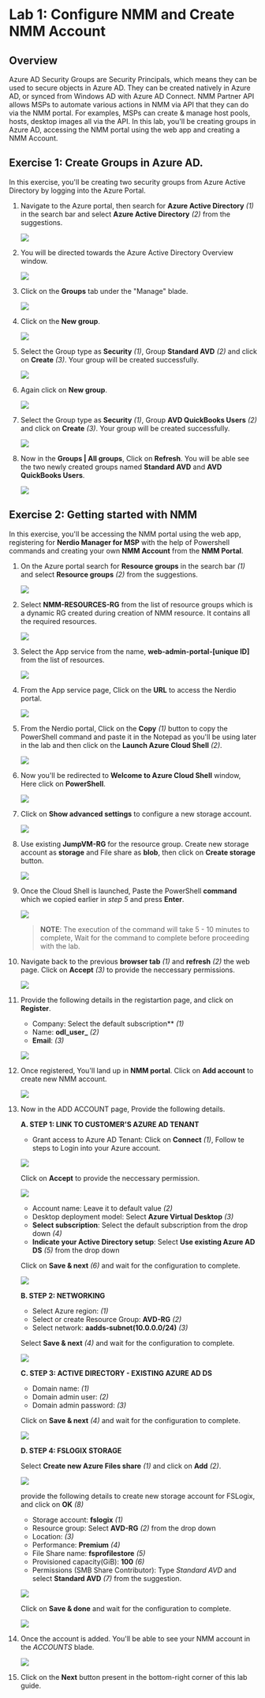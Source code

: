 # Lab 1: Configure NMM and Create NMM Account

## Overview

Azure AD Security Groups are Security Principals, which means they can be used to secure objects in Azure AD. They can be created natively in Azure AD, or synced from Windows AD with Azure AD Connect. NMM Partner API allows MSPs to automate various actions in NMM via API that they can do via the NMM portal. For examples, MSPs can create & manage host pools, hosts, desktop images all via the API. In this lab, you'll be creating groups in Azure AD, accessing the NMM portal using the web app and creating a NMM Account.

## Exercise 1: Create Groups in Azure AD.

In this exercise, you'll be creating two security groups from Azure Active Directory by logging into the Azure Portal.

1. Navigate to the Azure portal, then search for **Azure Active Directory** *(1)* in the search bar and select **Azure Active Directory** *(2)* from the suggestions.

    ![](media/c1.png)
    
2. You will be directed towards the Azure Active Directory Overview window.

    ![](media/ss5.png)
    
3. Click on the **Groups** tab under the "Manage" blade.

    ![](media/ss6.png)
    
4. Click on the **New group**.

    ![](media/ss7.png)
    
5. Select the Group type as **Security** *(1)*, Group **Standard AVD** *(2)* and click on **Create** *(3)*. Your group will be created successfully.

    ![](media/c2.png)

6. Again click on **New group**.

    ![](media/ss7.png)

7. Select the Group type as **Security** *(1)*, Group **AVD QuickBooks Users** *(2)* and click on **Create** *(3)*. Your group will be created successfully.

    ![](media/c3.png)
    
8. Now in the **Groups | All groups**, Click on **Refresh**. You will be able see the two newly created groups named **Standard AVD** and **AVD QuickBooks Users**.

    ![](media/c4.png)

## Exercise 2: Getting started with NMM

In this exercise, you'll be accessing the NMM portal using the web app, registering for **Nerdio Manager for MSP** with the help of Powershell commands and creating your own **NMM Account** from the **NMM Portal**.

1. On the Azure portal search for **Resource groups** in the search bar *(1)* and select **Resource groups** *(2)* from the suggestions.

   ![](media/c5.png)
   
1. Select **NMM-RESOURCES-RG** from the list of resource groups which is a dynamic RG created during creation of NMM resource. It contains all the required resources.

   ![](media/ss1.png)
   
1. Select the App service from the name, **web-admin-portal-[unique ID]** from the list of resources.

   ![](media/ss2.png)
   
1. From the App service page, Click on the **URL** to access the Nerdio portal.

   ![](media/ss3.png)
   
1. From the Nerdio portal, Click on the **Copy** *(1)* button to copy the PowerShell command and paste it in the Notepad as you'll be using later in the lab and then click on the **Launch Azure Cloud Shell** *(2)*.
 
   ![](media/c6.png)
   
1. Now you'll be redirected to **Welcome to Azure Cloud Shell** window, Here click on **PowerShell**.

   ![](media/c7.png)
   
1. Click on **Show advanced settings** to configure a new storage account.
    
   ![](media/s5.png)
   
1. Use existing **JumpVM-RG** for the resource group. Create new storage account as **storage<inject key="DeploymentID" enableCopy="false" />** and File share as **blob**, then click on **Create storage** button.

   ![](media/s6.png)
   
1. Once the Cloud Shell is launched, Paste the PowerShell **command** which we copied earlier in *step 5* and press **Enter**.

   ![](media/s7.png)

   >**NOTE**: The execution of the command will take 5 - 10 minutes to complete, Wait for the command to complete before proceeding with the lab.

1. Navigate back to the previous **browser tab** *(1)* and **refresh** *(2)* the web page. Click on **Accept** *(3)* to provide the neccessary permissions.

   ![](media/c8.png)
   
1. Provide the following details in the registartion page, and click on **Register**.

   - Company: Select the default subscription** *(1)*
   - Name: **odl_user_<inject key="DeploymentID" enableCopy="false" />** *(2)*
   - **Email**: **<inject key="AzureAdUserEmail" />** *(3)*
   
   ![](media/s9.png)
   
1. Once registered, You'll land up in **NMM portal**. Click on **Add account** to create new NMM account.

   ![](media/s11.png)
   
1. Now in the ADD ACCOUNT page, Provide the following details.

   **A. STEP 1: LINK TO CUSTOMER'S AZURE AD TENANT**
   
   - Grant access to Azure AD Tenant: Click on **Connect** *(1)*, Follow te steps to Login into your Azure account.

   ![](media/s12.1.png)
     
   Click on **Accept** to provide the neccessary permission.
     
   ![](media/s12.png)
     
   - Account name: Leave it to default value *(2)*
   - Desktop deployment model: Select **Azure Virtual Desktop** *(3)* 
   - **Select subscription**: Select the default subscription from the drop down *(4)*
   - **Indicate your Active Directory setup**: Select **Use existing Azure AD DS** *(5)* from the drop down
   
   Click on **Save & next** *(6)* and wait for the configuration to complete.
   
   ![](media/s13.png)
   
   **B. STEP 2: NETWORKING**
   
   - Select Azure region: **<inject key="Resource group Location" />** *(1)*
   - Select or create Resource Group: **AVD-RG** *(2)*
   - Select network: **aadds-subnet(10.0.0.0/24)** *(3)*
   
   Select **Save & next** *(4)* and wait for the configuration to complete.
   
   ![](media/s14.png)
   
   **C. STEP 3: ACTIVE DIRECTORY - EXISTING AZURE AD DS**
   
   - Domain name: **<inject key="Tenant FQDN" />** *(1)*
   - Domain admin user: **<inject key="AzureAdUserEmail" />** *(2)*
   - Domain admin password: **<inject key="AzureAdUserPassword" />** *(3)*

   Click on **Save & next** *(4)* and wait for the configuration to complete.
   
   ![](media/s15.png)
   
   **D. STEP 4: FSLOGIX STORAGE**
   
   Select **Create new Azure Files share** *(1)* and click on **Add** *(2)*.
   
   ![](media/ss12.png)
   
   provide the following details to create new storage account for FSLogix, and click on **OK** *(8)*
   
   - Storage account: **fslogix<inject key="DeploymentID" enableCopy="false" />** *(1)*
   - Resource group: Select **AVD-RG** *(2)* from the drop down
   - Location: **<inject key="Resource group Location" />** *(3)*
   - Performance: **Premium** *(4)*
   - File Share name: **fsprofilestore** *(5)*
   - Provisioned capacity(GiB): **100** *(6)*
   - Permissions (SMB Share Contributor): Type *Standard AVD* and select **Standard AVD** *(7)* from the suggestion.

   ![](media/ss13.png)
   
   Click on **Save & done** and wait for the configuration to complete.
   
   ![](media/s18.png)
  
1. Once the account is added. You'll be able to see your NMM account in the *ACCOUNTS* blade.

   ![](media/s19.png)

1. Click on the **Next** button present in the bottom-right corner of this lab guide.



